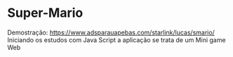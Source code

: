 # Super-Mario
Demostração: https://www.adsparauapebas.com/starlink/lucas/smario/
Iniciando os estudos com Java Script a aplicação se trata de um Mini game Web
